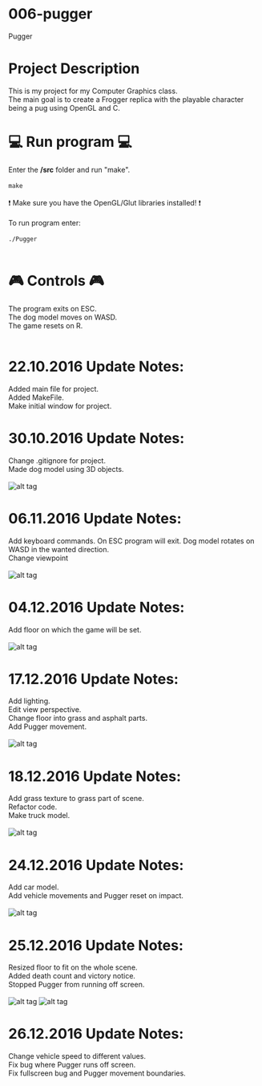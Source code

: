 # 006-pugger
Pugger

# Project Description
This is my project for my Computer Graphics class. <br />
The main goal is to create a Frogger replica with the playable character being a pug using OpenGL and C. <br />

# :computer: Run program :computer:
Enter the **/src** folder and run "make". <br /> <br />
`make` <br /> <br />
:exclamation: Make sure you have the OpenGL/Glut libraries installed! :exclamation: <br /> <br />
To run program enter:  <br /> <br />
`./Pugger` <br /> <br />

# :video_game: Controls :video_game:
The program exits on ESC. <br />
The dog model moves on WASD. <br />
The game resets on R. <br /> <br />

# 22.10.2016 Update Notes:
Added main file for project. <br />
Added MakeFile. <br />
Make initial window for project. <br />

# 30.10.2016 Update Notes:
Change .gitignore for project. <br />
Made dog model using 3D objects. <br /> <br />
![alt tag](https://github.com/MATF-RG16/RG16-006-plugger/blob/master/img/screenshot_30_10.png)

# 06.11.2016 Update Notes:
Add keyboard commands. On ESC program will exit. Dog model rotates on WASD in the wanted direction. <br />
Change viewpoint <br /> <br />
![alt tag](https://github.com/MATF-RG16/RG16-006-plugger/blob/master/img/screenshot_6_11_2016.png)

# 04.12.2016 Update Notes:
Add floor on which the game will be set. <br /> <br />
![alt tag](https://github.com/MATF-RG16/RG16-006-plugger/blob/master/img/screenshot_2016_12_04.png)

# 17.12.2016 Update Notes:
Add lighting. <br />
Edit view perspective. <br />
Change floor into grass and asphalt parts. <br />
Add Pugger movement. <br /> <br />
![alt tag](https://github.com/MATF-RG16/RG16-006-plugger/blob/master/img/Screenshot_2016-12-17.png)

# 18.12.2016 Update Notes:
Add grass texture to grass part of scene. <br />
Refactor code. <br />
Make truck model. <br /> <br />
![alt tag](https://github.com/MATF-RG16/RG16-006-plugger/blob/master/img/screenshot_2016-12-19.png)

# 24.12.2016 Update Notes:
Add car model. <br />
Add vehicle movements and Pugger reset on impact. <br /> <br />
![alt tag](https://github.com/MATF-RG16/RG16-006-plugger/blob/master/img/screenshot_2016-12-24.png)

# 25.12.2016 Update Notes:
Resized floor to fit on the whole scene. <br />
Added death count and victory notice. <br />
Stopped Pugger from running off screen. <br /> <br />
![alt tag](https://github.com/MATF-RG16/RG16-006-plugger/blob/master/img/screeshot_2016-12-25.png)
![alt tag](https://github.com/MATF-RG16/RG16-006-plugger/blob/master/img/screenshot_2016-12-25_2.png)

# 26.12.2016 Update Notes:
Change vehicle speed to different values. <br />
Fix bug where Pugger runs off screen. <br />
Fix fullscreen bug and Pugger movement boundaries. <br /> <br />

